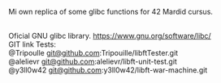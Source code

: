 Mi own replica of some glibc functions for 42 Mardid cursus.
</br></br>

Oficial GNU glibc library.
https://www.gnu.org/software/libc/
</br>
GIT link Tests:</br>
@Tripoulle  git@github.com:Tripouille/libftTester.git</br>
@alelievr   git@github.com:alelievr/libft-unit-test.git</br>
@y3ll0w42   git@github.com:y3ll0w42/libft-war-machine.git</br>

